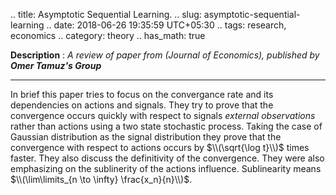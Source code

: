 .. title: Asymptotic Sequential Learning.
.. slug: asymptotic-sequential-learning
.. date: 2018-06-26 19:35:59 UTC+05:30
.. tags: research, economics
.. category: theory
.. has_math: true

**Description** : _A review of paper from (Journal of Economics), published by ***Omer Tamuz's Group***_

***

In brief this paper tries to focus on the convergance rate and its dependencies on actions and signals. They try to prove that the convergence occurs quickly with respect to signals *external observations* rather than actions using a two state stochastic process. Taking the case of Gaussian distribution as the signal distribution they prove that the convergence with respect to actions occurs by $\\(\sqrt{\log t}\\)$ times faster. They also discuss the definitivity of the convergence. 
They were also emphasizing on the sublinerity of the actions influence. Sublinearity means $\\(\lim\limits_{n \to \infty} \frac{x_n}{n}\\)$.

<h1><a href="http://tamuz.caltech.edu/papers/cascades.pdf"><i class="far fa-file-pdf"></i></a></h1>

